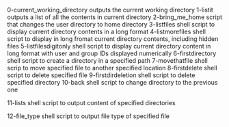0-current_working_directory outputs the current working directory
1-listit outputs a list of all the contents in current directory
2-bring_me_home script that changes the user directory to home directory
3-listfiles shell script to display current directory contents in a long format
4-listmorefiles shell script to display in long fromat current directory contents, including hidden files
5-listfilesdigitonly shell script to display current directory content in long format with user and group IDs displayed numerically
6-firstdirectory shell script to create a directory in a specified path
7-movethatfile shell scrip to move specified file to another specified location
8-firstdelete shell script to delete specified file
9-firstdirdeletion shell script to delete specified directory
10-back shell script to change directory to the previous one

11-lists shell script to output content of specified directories

12-file_type shell script to output file type of specified file
